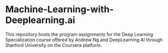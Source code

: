 # Machine-Learning-with-Deeplearning.ai
This repository hosts the program assignments for the Deep Learning Specialization course offered by Andrew Ng and DeepLearning.AI through Stanford University on the Coursera platform.

